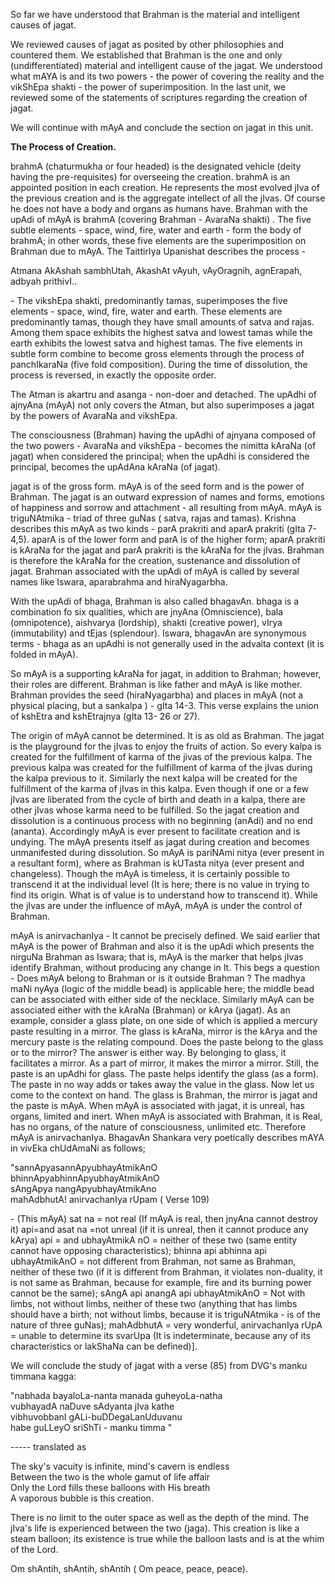 <p>So far we have understood that Brahman is the material and intelligent causes of jagat.</p>

<p>We reviewed causes of jagat as posited by other philosophies and countered them. We established that Brahman is the one and only (undifferentiated) material and intelligent cause of the jagat. We understood what mAYA is and its two powers - the power of covering the reality and the vikShEpa shakti - the power of superimposition. In the last unit, we reviewed some of the statements of scriptures regarding the creation of jagat.</p>

<p>We will continue with mAyA and conclude the section on jagat in this unit.</p>

<p><strong>The Process of Creation.</strong></p>

<p>brahmA (chaturmukha or four headed) is the designated vehicle (deity having the pre-requisites) for overseeing the creation. brahmA is an appointed position in each creation. He represents the most evolved jIva of the previous creation and is the aggregate intellect of all the jIvas. Of course he does not have a body and organs as humans have. Brahman with the upAdi of mAyA is brahmA (covering Brahman - AvaraNa shakti) . The five subtle elements - space, wind, fire, water and earth - form the body of brahmA; in other words, these five elements are the superimposition on Brahman due to mAyA. The TaittirIya Upanishat describes the process - </p>

<p>Atmana AkAshah sambhUtah, AkashAt vAyuh, vAyOragnih, agnErapah, adbyah prithivI.. </p>

<p>- The vikshEpa shakti, predominantly tamas, superimposes the five elements - space, wind, fire, water and earth. These elements are predominantly tamas, though they have small amounts of satva and rajas. Among them space exhibits the highest satva and lowest tamas while the earth exhibits the lowest satva and highest tamas. The five elements in subtle form combine to become gross elements through the process of panchIkaraNa (five fold composition). During the time of dissolution, the process is reversed, in exactly the opposite order.</p>

<p>The Atman is akartru and asanga - non-doer and detached. The upAdhi of ajnyAna (mAyA) not only covers the Atman, but also superimposes a jagat by the powers of AvaraNa and vikshEpa.</p>

<p>The consciousness (Brahman) having the upAdhi of ajnyana composed of the two powers - AvaraNa and vikshEpa - becomes the nimitta kAraNa (of jagat) when considered the principal; when the upAdhi is considered the principal, becomes the upAdAna kAraNa (of jagat).</p>

<p>jagat is of the gross form. mAyA is of the seed form and is the power of Brahman. The jagat is an outward expression of names and forms, emotions of happiness and sorrow and attachment - all resulting from mAyA. mAyA is triguNAtmika - triad of three guNas ( satva, rajas and tamas). Krishna describes this mAyA as two kinds - parA prakriti and aparA prakriti (gIta 7-4,5). aparA is of the lower form and parA is of the higher form; aparA prakriti is kAraNa for the jagat and parA prakriti is the kAraNa for the jIvas. Brahman is therefore the kAraNa for the creation, sustenance and dissolution of jagat. Brahman associated with the upAdi of mAyA is called by several names like Iswara, aparabrahma and hiraNyagarbha.</p>

<p>With the upAdi of bhaga, Brahman is also called bhagavAn. bhaga is a combination fo six qualities, which are jnyAna (Omniscience), bala (omnipotence), aishvarya (lordship), shakti (creative power), vIrya (immutability) and tEjas (splendour). Iswara, bhagavAn are synonymous terms - bhaga as an upAdhi is not generally used in the advaita context (it is folded in mAyA).</p>

<p>So mAyA is a supporting kAraNa for jagat, in addition to Brahman; however, their roles are different. Brahman is like father and mAyA is like mother. Brahman provides the seed (hiraNyagarbha) and places in mAyA (not a physical placing, but a sankalpa ) - gIta 14-3. This verse explains the union of kshEtra and kshEtrajnya (gIta 13- 26 or 27).</p>

<p>The origin of mAyA cannot be determined. It is as old as Brahman. The jagat is the playground for the jIvas to enjoy the fruits of action. So every kalpa is created for the fulfillment of karma of the jivas of the previous kalpa. The previous kalpa was created for the fulfillment of karma of the jIvas during the kalpa previous to it. Similarly the next kalpa will be created for the fulfillment of the karma of jIvas in this kalpa. Even though if one or a few jIvas are liberated from the cycle of birth and death in a kalpa, there are other jIvas whose karma need to be fulfilled. So the jagat creation and dissolution is a continuous process with no beginning (anAdi) and no end (ananta). Accordingly mAyA is ever present to facilitate creation and is undying. The mAyA presents itself as jagat during creation and becomes unmanifested during dissolution. So mAyA is pariNAmi nitya (ever present in a resultant form), where as Brahman is kUTasta nitya (ever present and changeless). Though the mAyA is timeless, it is certainly possible to transcend it at the individual level (It is here; there is no value in trying to find its origin. What is of value is to understand how to transcend it). While the jIvas are under the influence of mAyA, mAyA is under the control of Brahman.</p>

<p>mAyA is anirvachanIya - It cannot be precisely defined. We said earlier that mAyA is the power of Brahman and also it is the upAdi which presents the nirguNa Brahman as Iswara; that is, mAyA is the marker that helps jIvas identify Brahman, without producing any change in It. This begs a question - Does mAyA belong to Brahman or is it outside Brahman ? The madhya maNi nyAya (logic of the middle bead) is applicable here; the middle bead can be associated with either side of the necklace. Similarly mAyA can be associated either with the kAraNa (Brahman) or kArya (jagat). As an example, consider a glass plate, on one side of which is applied a mercury paste resulting in a mirror. The glass is kAraNa, mirror is the kArya and the mercury paste is the relating compound. Does the paste belong to the glass or to the mirror? The answer is either way. By belonging to glass, it facilitates a mirror. As a part of mirror, it makes the mirror a mirror. Still, the paste is an upAdhi for glass. The paste helps identify the glass (as a form). The paste in no way adds or takes away the value in the glass. Now let us come to the context on hand. The glass is Brahman, the mirror is jagat and the paste is mAyA. When mAyA is associated with jagat, it is unreal, has organs, limited and inert. When mAyA is associated with Brahman, it is Real, has no organs, of the nature of consciousness, unlimited etc. Therefore mAyA is anirvachanIya. BhagavAn Shankara very poetically describes mAYA in vivEka chUdAmaNi as follows;</p>

<p>"sannApyasannApyubhayAtmikAnO<br />
bhinnApyabhinnApyubhayAtmikAnO<br />
sAngApya nangApyubhayAtmikAno<br />
mahAdbhutA! anirvachanIya rUpam ( Verse 109)</p>

<p>- (This mAyA) sat na = not real (If mAyA is real, then jnyAna cannot destroy it) api=and asat na =not unreal (if it is unreal, then it cannot produce any kArya) api = and ubhayAtmikA nO = neither of these two (same entity cannot have opposing characteristics); bhinna api abhinna api ubhayAtmikAnO = not different from Brahman, not same as Brahman, neither of these two (if it is different from Brahman, it violates non-duality, it is not same as Brahman, because for example, fire and its burning power cannot be the same); sAngA api anangA api ubhayAtmikAnO = Not with limbs, not without limbs, neither of these two (anything that has limbs should have a birth; not without limbs, because it is triguNAtmika - is of the nature of three guNas); mahAdbhutA = very wonderful, anirvachanIya rUpA = unable to determine its svarUpa (It is indeterminate, because any of its characteristics or lakShaNa can be defined)].</p>

<p>We will conclude the study of jagat with a verse (85) from <span class="caps">DVG</span>&#39;s manku timmana kagga:</p>

<p>"nabhada bayaloLa-nanta manada guheyoLa-natha<br />
vubhayadA naDuve sAdyanta jIva kathe<br />
vibhuvobbanI gALi-buDDegaLanUduvanu<br />
habe guLLeyO sriShTi  - manku timma "   </p>

<p>-----       translated as</p>

<p>The sky&#39;s vacuity is infinite, mind&#39;s cavern is endless<br />
Between the two is the whole gamut of life affair<br />
Only the Lord fills these balloons with His breath<br />
A vaporous bubble is this creation.</p>

<p>There is no limit to the outer space as well as the depth of the mind. The jIva&#39;s life is experienced between the two (jaga). This creation is like a steam balloon; its existence is true while the balloon lasts and is at the whim of the Lord.</p>

<p>Om shAntih, shAntih, shAntih ( Om peace, peace, peace).</p>
